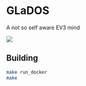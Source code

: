 # GLaDOS
A not so self aware EV3 mind

![](https://travis-ci.com/g33kex/GLaDOS.svg?branch=main)

## Building 

```bash
make run_docker
make
```
